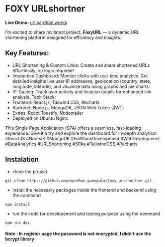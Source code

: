 # FOXY URLshortner

 <b> Live Demo:</b>  [url.vardhan.works]('https://url.vardhan.works)

I’m excited to share my latest project, <b>FoxyURL</b> — a dynamic URL shortening platform designed for efficiency and insights. 

## Key Features:

- URL Shortening & Custom Links: Create and share shortened URLs effortlessly, no login required!
- Interactive Dashboard: Monitor clicks with real-time analytics. Get detailed insights like user IP addresses, geolocation (country, state, longitude, latitude), and visualize data using graphs and pie charts.
- IP Tracing: Track user activity and location details for enhanced link analysis.
Tech Stack:
-	Frontend: React.js, Tailwind CSS, Recharts
-	Backend: Node.js, MongoDB, JSON Web Token (JWT)
-	Extras: React Toastify, Nodemailer
-	Deployed on Ubuntu Nginx

This Single Page Application (SPA) offers a seamless, fast-loading experience. Give it a try and explore the dashboard for in-depth analytics!
#ReactJS #NodeJS #MongoDB #FullStackDevelopment #WebDevelopment #DataAnalytics #URLShortening  #SPAs #TailwindCSS #Recharts

## Instalation 

- clone the project 
```
git clone https://github.com/vardhan-ganugula/foxy_urlshortner.git
```
- install the necessary packages inside the frontend and backend using the command 

```
npm install 
``` 
- run the code for developement and testing purpose using the command 

```
npm run dev 
```  

#### Note : In register page the password is not encrypted, I didn't use the bcrypt library